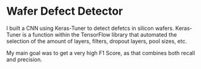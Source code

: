 # Wafer Defect Detector
 I built a CNN using Keras-Tuner to detect defetcs in silicon wafers. Keras-Tuner is a function within the TensorFlow library that automated the selection of the amount of layers, filters, dropout layers, pool sizes, etc. 

My main goal was to get a very high F1 Score, as that combines both recall and precision. 
 

